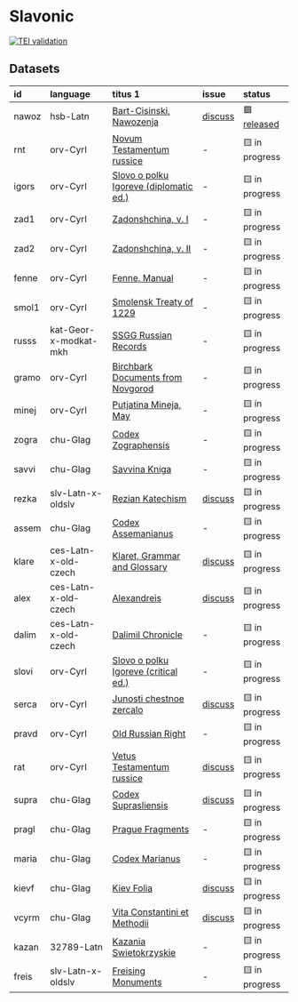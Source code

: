 # Slavonic
[![TEI validation](https://github.com/TITUS-2-0/slavonic/actions/workflows/validate_data.yaml/badge.svg?branch=main)](https://github.com/TITUS-2-0/slavonic/actions/workflows/validate_data.yaml)
## Datasets
| id    | language              | titus 1                                                                                                        | issue                                                      | status                                                       |
|:------|:----------------------|:---------------------------------------------------------------------------------------------------------------|:-----------------------------------------------------------|:-------------------------------------------------------------|
| nawoz | hsb-Latn              | [Bart-Cisinski, Nawozenja](http://titus.uni-frankfurt.de/texte/etcs/slav/osorb/nawozena/nawoz.htm)             | [discuss](https://github.com/TITUS-2-0/slavonic/issues/1)  | 🟩 [released](https://titus2.uni-frankfurt.de/dataset/nawoz) |
| rnt   | orv-Cyrl              | [Novum Testamentum russice](http://titus.uni-frankfurt.de/texte/etcs/slav/aruss/rnt/rnt.htm)                   | -                                                          | 🟨 in progress                                               |
| igors | orv-Cyrl              | [Slovo o polku Igoreve (diplomatic ed.)](http://titus.uni-frankfurt.de/texte/etcs/slav/aruss/igorsh/igors.htm) | -                                                          | 🟨 in progress                                               |
| zad1  | orv-Cyrl              | [Zadonshchina, v. I](http://titus.uni-frankfurt.de/texte/etcs/slav/aruss/zad1/zad1.htm)                        | -                                                          | 🟨 in progress                                               |
| zad2  | orv-Cyrl              | [Zadonshchina, v. II](http://titus.uni-frankfurt.de/texte/etcs/slav/aruss/zad2/zad2.htm)                       | -                                                          | 🟨 in progress                                               |
| fenne | orv-Cyrl              | [Fenne, Manual](http://titus.uni-frankfurt.de/texte/etcs/slav/aruss/fenne/fenne.htm)                           | -                                                          | 🟨 in progress                                               |
| smol1 | orv-Cyrl              | [Smolensk Treaty of 1229](http://titus.uni-frankfurt.de/texte/etcs/slav/aruss/smol1229/smol1.htm)              | -                                                          | 🟨 in progress                                               |
| russs | kat-Geor-x-modkat-mkh | [SSGG Russian Records](http://titus.uni-frankfurt.de/texte/etce/slav/russ/russssgg/russs.htm)                  | -                                                          | 🟨 in progress                                               |
| gramo | orv-Cyrl              | [Birchbark Documents from Novgorod](http://titus.uni-frankfurt.de/texte/etcs/slav/aruss/gramoty/gramo.htm)     | -                                                          | 🟨 in progress                                               |
| minej | orv-Cyrl              | [Putjatina Mineja, May](http://titus.uni-frankfurt.de/texte/etcs/slav/aruss/minej135/minej.htm)                | -                                                          | 🟨 in progress                                               |
| zogra | chu-Glag              | [Codex Zographensis](http://titus.uni-frankfurt.de/texte/etcs/slav/aksl/zograph/zogra.htm)                     | -                                                          | 🟨 in progress                                               |
| savvi | chu-Glag              | [Savvina Kniga](http://titus.uni-frankfurt.de/texte/etcs/slav/aksl/savvina/savvi.htm)                          | -                                                          | 🟨 in progress                                               |
| rezka | slv-Latn-x-oldslv     | [Rezian Katechism](http://titus.uni-frankfurt.de/texte/etcs/slav/asloven/rezkat/rezka.htm)                     | [discuss](https://github.com/TITUS-2-0/slavonic/issues/2)  | 🟨 in progress                                               |
| assem | chu-Glag              | [Codex Assemanianus](http://titus.uni-frankfurt.de/texte/etcs/slav/aksl/asseman/assem.htm)                     | -                                                          | 🟨 in progress                                               |
| klare | ces-Latn-x-old-czech  | [Klaret, Grammar and Glossary](http://titus.uni-frankfurt.de/texte/etcs/slav/acech/klaret/klare.htm)           | [discuss](https://github.com/TITUS-2-0/slavonic/issues/4)  | 🟨 in progress                                               |
| alex  | ces-Latn-x-old-czech  | [Alexandreis](http://titus.uni-frankfurt.de/texte/etcs/slav/acech/alex/alex.htm)                               | [discuss](https://github.com/TITUS-2-0/slavonic/issues/3)  | 🟨 in progress                                               |
| dalim | ces-Latn-x-old-czech  | [Dalimil Chronicle](http://titus.uni-frankfurt.de/texte/etcc/slav/acech/dalimil/dalim.htm)                     | -                                                          | 🟨 in progress                                               |
| slovi | orv-Cyrl              | [Slovo o polku Igoreve (critical ed.)](http://titus.uni-frankfurt.de/texte/etcs/slav/aruss/slovigor/slovi.htm) | -                                                          | 🟨 in progress                                               |
| serca | orv-Cyrl              | [Junosti chestnoe zercalo](http://titus.uni-frankfurt.de/texte/etcs/slav/aruss/sercalo/serca.htm)              | [discuss](https://github.com/TITUS-2-0/slavonic/issues/5)  | 🟨 in progress                                               |
| pravd | orv-Cyrl              | [Old Russian Right](http://titus.uni-frankfurt.de/texte/etcs/slav/aruss/pravda/pravd.htm)                      | -                                                          | 🟨 in progress                                               |
| rat   | orv-Cyrl              | [Vetus Testamentum russice](http://titus.uni-frankfurt.de/texte/etcs/slav/aruss/rat/rat.htm)                   | [discuss](https://github.com/TITUS-2-0/slavonic/issues/6)  | 🟨 in progress                                               |
| supra | chu-Glag              | [Codex Suprasliensis](http://titus.uni-frankfurt.de/texte/etcs/slav/aksl/suprasl/supra.htm)                    | [discuss](https://github.com/TITUS-2-0/slavonic/issues/10) | 🟨 in progress                                               |
| pragl | chu-Glag              | [Prague Fragments](http://titus.uni-frankfurt.de/texte/etcs/slav/aksl/praglist/pragl.htm)                      | -                                                          | 🟨 in progress                                               |
| maria | chu-Glag              | [Codex Marianus](http://titus.uni-frankfurt.de/texte/etcs/slav/aksl/marianus/maria.htm)                        | -                                                          | 🟨 in progress                                               |
| kievf | chu-Glag              | [Kiev Folia](http://titus.uni-frankfurt.de/texte/etcs/slav/aksl/kievfol/kievf.htm)                             | [discuss](https://github.com/TITUS-2-0/slavonic/issues/9)  | 🟨 in progress                                               |
| vcyrm | chu-Glag              | [Vita Constantini et Methodii](http://titus.uni-frankfurt.de/texte/etcc/slav/aksl/vcyrmeth/vcyrm.htm)          | [discuss](https://github.com/TITUS-2-0/slavonic/issues/8)  | 🟨 in progress                                               |
| kazan | 32789-Latn            | [Kazania Swietokrzyskie](http://titus.uni-frankfurt.de/texte/etcs/slav/apoln/kazania/kazan.htm)                | -                                                          | 🟨 in progress                                               |
| freis | slv-Latn-x-oldslv     | [Freising Monuments](http://titus.uni-frankfurt.de/texte/etcs/slav/asloven/freisdk/freis.htm)                  | -                                                          | 🟨 in progress                                               |